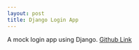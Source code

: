 ```yaml
---
layout: post
title: Django Login App
---
```


A mock login app using Django.
[Github Link](https://github.com/xinhong3/django_login_app)
